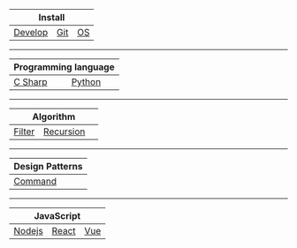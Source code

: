 <table>
    <thead>
        <tr>
            <th colspan="3">Install</th>
        </tr>
    </thead>
    <tbody>
        <tr>
            <td><a href="https://github.com/Lokavit/notes/blob/master/Develop.md">Develop</a></td>
            <td><a href="https://github.com/Lokavit/notes/blob/master/Git.md">Git</a></td>
            <td><a href="https://github.com/Lokavit/notes/blob/master/OS.md">OS</a></td>
        </tr>
    </tbody>
</table>

---

<table>
    <thead>
        <tr>
            <th colspan="2">Programming language</th>
        </tr>
    </thead>
    <tbody>
        <tr>
            <td><a href="https://github.com/Lokavit/notes/blob/master/Csharp.md">C Sharp</a></td>
            <td><a href="https://github.com/Lokavit/notes/blob/master/Python.md">Python</a></td>
        </tr>
    </tbody>
</table>

---

<table>
    <thead>
        <tr>
            <th colspan="3">Algorithm</th>
        </tr>
    </thead>
    <tbody>
        <tr>
            <td><a href="">Filter</a></td>
            <td><a href="">Recursion</a></td>
            <td><a href=""></a></td>
        </tr>
    </tbody>
</table>

---

<table>
    <thead>
        <tr>
            <th colspan="3">Design Patterns</th>
        </tr>
    </thead>
    <tbody>
        <tr>
            <td><a href="">Command</a></td>
            <td><a href=""></a></td>
            <td><a href=""></a></td>
        </tr>
    </tbody>
</table>

---

<table>
    <thead>
        <tr>
            <th colspan="3">JavaScript</th>
        </tr>
    </thead>
    <tbody>
        <tr>
            <td><a href="https://github.com/Lokavit/notes/blob/master/Nodejs.md">Nodejs</a></td>
            <td><a href="https://github.com/Lokavit/notes/blob/master/React.md">React</a></td>
            <td><a href="https://github.com/Lokavit/notes/blob/master/Vue.md">Vue</a></td>
        </tr>
    </tbody>
</table>